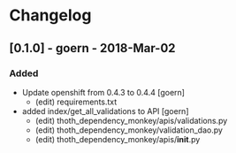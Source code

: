 # Changelog

## [0.1.0] - goern - 2018-Mar-02

### Added

 - Update openshift from 0.4.3 to 0.4.4 [goern]
    -  (edit)  requirements.txt
 - added index/get_all_validations to API [goern]
    - (edit)  thoth_dependency_monkey/apis/validations.py
    - (edit)  thoth_dependency_monkey/validation_dao.py
    - (edit)  thoth_dependency_monkey/apis/__init__.py